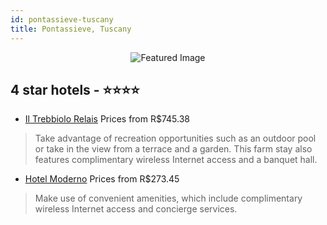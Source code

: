 ```yaml
---
id: pontassieve-tuscany
title: Pontassieve, Tuscany
---
```


<center><img src="https://i.travelapi.com/hotels/10000000/9770000/9762800/9762725/5e3d2cf2_b.jpg" alt="Featured Image" /></center>


##  4 star hotels - ⭐️⭐️⭐️⭐️

-    [Il Trebbiolo Relais](https://us.hurb.com/hotels/pontassieve/il-trebbiolo-relais-JNP-JP357240?cmp=18055) Prices from R$745.38
   > Take advantage of recreation opportunities such as an outdoor pool or take in the view from a terrace and a garden. This farm stay also features complimentary wireless Internet access and a banquet hall.
-    [Hotel Moderno](https://us.hurb.com/hotels/pontassieve/hotel-moderno-JNP-JP083173?cmp=18055) Prices from R$273.45
   > Make use of convenient amenities, which include complimentary wireless Internet access and concierge services.
